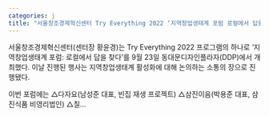 ```yaml
---
categories: j
title: "서울창조경제혁신센터 Try Everything 2022 ‘지역창업생태계 포럼 로컬에서 답을 찾다’ 개최"
---
```

서울창조경제혁신센터(센터장 황윤경)는 Try Everything 2022 프로그램의 하나로 ‘지역창업생태계 포럼: 로컬에서 답을 찾다’를 9월 23일 동대문디자인플라자(DDP)에서 개최했다. 이날 진행된 행사는 지역창업생태계 활성화에 대해 논의하는 소통의 장으로 진행됐다.

이번 포럼에는 △다자요(남성준 대표, 빈집 재생 프로젝트) △삼진이음(박용준 대표, 삼진식품 비영리법인) △칠...